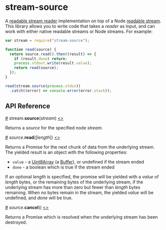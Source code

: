 # stream-source

A [readable stream reader](https://streams.spec.whatwg.org/#readable-stream-reader) implementation on top of a Node [readable stream](https://nodejs.org/api/stream.html#stream_class_stream_readable). This library allows you to write code that takes a *reader* as input, and can work with either native readable streams or Node streams. For example:

```js
var stream = require("stream-source");

function read(source) {
  return source.read().then((result) => {
    if (result.done) return;
    process.stdout.write(result.value);
    return read(source);
  });
}

read(stream.source(process.stdin))
  .catch((error) => console.error(error.stack));
```

## API Reference

<a name="source" href="#source">#</a> stream.<b>source</b>(<i>stream</i>) [<>](https://github.com/mbostock/stream-source/blob/master/index.js#L1 "Source")

Returns a *source* for the specified node *stream*.

<a name="source_read" href="#source_read">#</a> <i>source</i>.<b>read</b>([<i>length</i>]) [<>](https://github.com/mbostock/stream-source/blob/master/read.js "Source")

Returns a Promise for the next chunk of data from the underlying stream. The yielded result is an object with the following properties:

* `value` - a [Uint8Array](https://developer.mozilla.org/en-US/docs/Web/JavaScript/Reference/Global_Objects/Uint8Array) (a [Buffer](https://nodejs.org/api/buffer.html)), or undefined if the stream ended
* `done` - a boolean which is true if the stream ended

If an optional *length* is specified, the promise will be yielded with a *value* of *length* bytes, or the remaining bytes of the underlying stream, if the underlying stream has more than zero but fewer than *length* bytes remaining. When no bytes remain in the stream, the yielded *value* will be undefined, and *done* will be true.

<a name="source_cancel" href="#source_cancel">#</a> <i>source</i>.<b>cancel</b>() [<>](https://github.com/mbostock/stream-source/blob/master/cancel.js "Source")

Returns a Promise which is resolved when the underlying stream has been destroyed.

